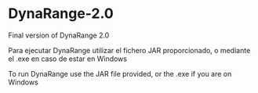 # DynaRange-2.0
Final version of DynaRange 2.0

Para ejecutar DynaRange utilizar el fichero JAR proporcionado, o mediante el .exe en caso de estar en Windows

To run DynaRange use the JAR file provided, or the .exe if you are on Windows



